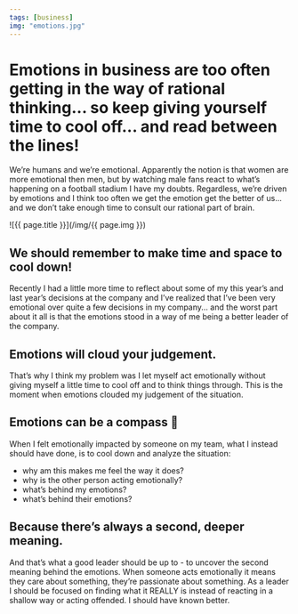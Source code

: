 ```yaml
---
tags: [business]
img: "emotions.jpg"
---
```


# Emotions in business are too often getting in the way of rational thinking... so keep giving yourself time to cool off... and read between the lines!

We’re humans and we’re emotional. Apparently the notion is that women are more emotional then men, but by watching male fans react to what’s happening on a football stadium I have my doubts. Regardless, we’re driven by emotions and I think too often we get the emotion get the better of us... and we don’t take enough time to consult our rational part of brain. 

<!--More-->

![{{ page.title }}](/img/{{ page.img }})

## We should remember to make time and space to cool down!

Recently I had a little more time to reflect about some of my this year’s and last year’s decisions at the company and I’ve realized that I’ve been very emotional  over quite a few decisions in my company... and the worst part about it all is that the emotions stood in a way of me being a better leader of the company.

## Emotions will cloud your judgement.

That’s why I think my problem was I let myself act emotionally without giving myself a little time to cool off and to think things through. This is the moment when emotions clouded my judgement of the situation.

## Emotions can be a compass 🧭 

When I felt emotionally impacted by someone on my team, what I instead should have done, is to cool down and analyze the situation:

- why am this makes me feel the way it does?
- why is the other person acting emotionally?
- what’s behind my emotions?
- what’s behind their emotions?

## Because there’s always a second, deeper meaning.

And that’s what a good leader should be up to - to uncover the second meaning behind the emotions. When someone acts emotionally it means they care about something, they’re passionate about something. As a leader I should be focused on finding what it REALLY is instead of reacting in a shallow way or acting offended. I should have known better.


[n]: https://nozbe.com/
[p]: https://thepodcast.fm/